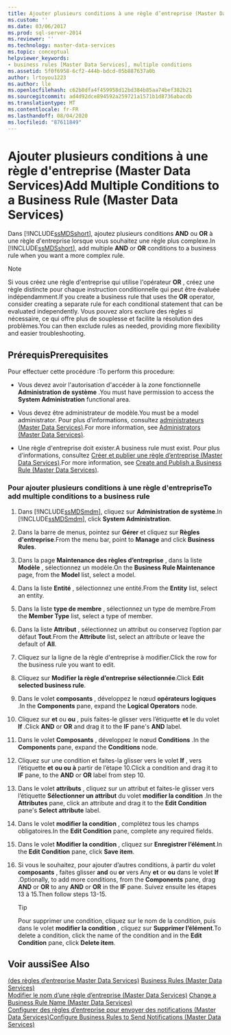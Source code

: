 ```yaml
---
title: Ajouter plusieurs conditions à une règle d’entreprise (Master Data Services) | Microsoft Docs
ms.custom: ''
ms.date: 03/06/2017
ms.prod: sql-server-2014
ms.reviewer: ''
ms.technology: master-data-services
ms.topic: conceptual
helpviewer_keywords:
- business rules [Master Data Services], multiple conditions
ms.assetid: 5f0f6958-6cf2-444b-bdcd-05b887637a0b
author: lrtoyou1223
ms.author: lle
ms.openlocfilehash: c62b8dfa4f459958d12bd384b85aa74bef382b21
ms.sourcegitcommit: ad4d92dce894592a259721a1571b1d8736abacdb
ms.translationtype: MT
ms.contentlocale: fr-FR
ms.lasthandoff: 08/04/2020
ms.locfileid: "87611849"
---
```

# <a name="add-multiple-conditions-to-a-business-rule-master-data-services"></a><span data-ttu-id="0b6dc-102">Ajouter plusieurs conditions à une règle d'entreprise (Master Data Services)</span><span class="sxs-lookup"><span data-stu-id="0b6dc-102">Add Multiple Conditions to a Business Rule (Master Data Services)</span></span>
  <span data-ttu-id="0b6dc-103">Dans [!INCLUDE[ssMDSshort](../includes/ssmdsshort-md.md)], ajoutez plusieurs conditions **AND** ou **OR** à une règle d'entreprise lorsque vous souhaitez une règle plus complexe.</span><span class="sxs-lookup"><span data-stu-id="0b6dc-103">In [!INCLUDE[ssMDSshort](../includes/ssmdsshort-md.md)], add multiple **AND** or **OR** conditions to a business rule when you want a more complex rule.</span></span>  
  
> [!NOTE]  
>  <span data-ttu-id="0b6dc-104">Si vous créez une règle d'entreprise qui utilise l'opérateur **OR** , créez une règle distincte pour chaque instruction conditionnelle qui peut être évaluée indépendamment.</span><span class="sxs-lookup"><span data-stu-id="0b6dc-104">If you create a business rule that uses the **OR** operator, consider creating a separate rule for each conditional statement that can be evaluated independently.</span></span> <span data-ttu-id="0b6dc-105">Vous pouvez alors exclure des règles si nécessaire, ce qui offre plus de souplesse et facilite la résolution des problèmes.</span><span class="sxs-lookup"><span data-stu-id="0b6dc-105">You can then exclude rules as needed, providing more flexibility and easier troubleshooting.</span></span>  
  
## <a name="prerequisites"></a><span data-ttu-id="0b6dc-106">Prérequis</span><span class="sxs-lookup"><span data-stu-id="0b6dc-106">Prerequisites</span></span>  
 <span data-ttu-id="0b6dc-107">Pour effectuer cette procédure :</span><span class="sxs-lookup"><span data-stu-id="0b6dc-107">To perform this procedure:</span></span>  
  
-   <span data-ttu-id="0b6dc-108">Vous devez avoir l'autorisation d'accéder à la zone fonctionnelle **Administration de système** .</span><span class="sxs-lookup"><span data-stu-id="0b6dc-108">You must have permission to access the **System Administration** functional area.</span></span>  
  
-   <span data-ttu-id="0b6dc-109">Vous devez être administrateur de modèle.</span><span class="sxs-lookup"><span data-stu-id="0b6dc-109">You must be a model administrator.</span></span> <span data-ttu-id="0b6dc-110">Pour plus d’informations, consultez [administrateurs &#40;Master Data Services&#41;](administrators-master-data-services.md).</span><span class="sxs-lookup"><span data-stu-id="0b6dc-110">For more information, see [Administrators &#40;Master Data Services&#41;](administrators-master-data-services.md).</span></span>  
  
-   <span data-ttu-id="0b6dc-111">Une règle d'entreprise doit exister.</span><span class="sxs-lookup"><span data-stu-id="0b6dc-111">A business rule must exist.</span></span> <span data-ttu-id="0b6dc-112">Pour plus d’informations, consultez [Créer et publier une règle d’entreprise &#40;Master Data Services&#41;](../../2014/master-data-services/create-and-publish-a-business-rule-master-data-services.md).</span><span class="sxs-lookup"><span data-stu-id="0b6dc-112">For more information, see [Create and Publish a Business Rule &#40;Master Data Services&#41;](../../2014/master-data-services/create-and-publish-a-business-rule-master-data-services.md).</span></span>  
  
### <a name="to-add-multiple-conditions-to-a-business-rule"></a><span data-ttu-id="0b6dc-113">Pour ajouter plusieurs conditions à une règle d'entreprise</span><span class="sxs-lookup"><span data-stu-id="0b6dc-113">To add multiple conditions to a business rule</span></span>  
  
1.  <span data-ttu-id="0b6dc-114">Dans [!INCLUDE[ssMDSmdm](../includes/ssmdsmdm-md.md)], cliquez sur **Administration de système**.</span><span class="sxs-lookup"><span data-stu-id="0b6dc-114">In [!INCLUDE[ssMDSmdm](../includes/ssmdsmdm-md.md)], click **System Administration**.</span></span>  
  
2.  <span data-ttu-id="0b6dc-115">Dans la barre de menus, pointez sur **Gérer** et cliquez sur **Règles d'entreprise**.</span><span class="sxs-lookup"><span data-stu-id="0b6dc-115">From the menu bar, point to **Manage** and click **Business Rules**.</span></span>  
  
3.  <span data-ttu-id="0b6dc-116">Dans la page **Maintenance des règles d’entreprise** , dans la liste **Modèle** , sélectionnez un modèle.</span><span class="sxs-lookup"><span data-stu-id="0b6dc-116">On the **Business Rule Maintenance** page, from the **Model** list, select a model.</span></span>  
  
4.  <span data-ttu-id="0b6dc-117">Dans la liste **Entité** , sélectionnez une entité.</span><span class="sxs-lookup"><span data-stu-id="0b6dc-117">From the **Entity** list, select an entity.</span></span>  
  
5.  <span data-ttu-id="0b6dc-118">Dans la liste **type de membre** , sélectionnez un type de membre.</span><span class="sxs-lookup"><span data-stu-id="0b6dc-118">From the **Member Type** list, select a type of member.</span></span>  
  
6.  <span data-ttu-id="0b6dc-119">Dans la liste **Attribut** , sélectionnez un attribut ou conservez l’option par défaut **Tout**.</span><span class="sxs-lookup"><span data-stu-id="0b6dc-119">From the **Attribute** list, select an attribute or leave the default of **All**.</span></span>  
  
7.  <span data-ttu-id="0b6dc-120">Cliquez sur la ligne de la règle d'entreprise à modifier.</span><span class="sxs-lookup"><span data-stu-id="0b6dc-120">Click the row for the business rule you want to edit.</span></span>  
  
8.  <span data-ttu-id="0b6dc-121">Cliquez sur **Modifier la règle d’entreprise sélectionnée**.</span><span class="sxs-lookup"><span data-stu-id="0b6dc-121">Click **Edit selected business rule**.</span></span>  
  
9. <span data-ttu-id="0b6dc-122">Dans le volet **composants** , développez le nœud **opérateurs logiques** .</span><span class="sxs-lookup"><span data-stu-id="0b6dc-122">In the **Components** pane, expand the **Logical Operators** node.</span></span>  
  
10. <span data-ttu-id="0b6dc-123">Cliquez sur **et** ou **ou** , puis faites-le glisser vers l’étiquette **et** le du volet **If** .</span><span class="sxs-lookup"><span data-stu-id="0b6dc-123">Click **AND** or **OR** and drag it to the **IF** pane's **AND** label.</span></span>  
  
11. <span data-ttu-id="0b6dc-124">Dans le volet **Composants** , développez le nœud **Conditions** .</span><span class="sxs-lookup"><span data-stu-id="0b6dc-124">In the **Components** pane, expand the **Conditions** node.</span></span>  
  
12. <span data-ttu-id="0b6dc-125">Cliquez sur une condition et faites-la glisser vers le volet **If** , vers l’étiquette **et** **ou ou à** partir de l’étape 10.</span><span class="sxs-lookup"><span data-stu-id="0b6dc-125">Click a condition and drag it to **IF** pane, to the **AND** or **OR** label from step 10.</span></span>  
  
13. <span data-ttu-id="0b6dc-126">Dans le volet **attributs** , cliquez sur un attribut et faites-le glisser vers l’étiquette **Sélectionner un attribut** du volet **modifier la condition** .</span><span class="sxs-lookup"><span data-stu-id="0b6dc-126">In the **Attributes** pane, click an attribute and drag it to the **Edit Condition** pane's **Select attribute** label.</span></span>  
  
14. <span data-ttu-id="0b6dc-127">Dans le volet **modifier la condition** , complétez tous les champs obligatoires.</span><span class="sxs-lookup"><span data-stu-id="0b6dc-127">In the **Edit Condition** pane, complete any required fields.</span></span>  
  
15. <span data-ttu-id="0b6dc-128">Dans le volet **Modifier la condition** , cliquez sur **Enregistrer l’élément**.</span><span class="sxs-lookup"><span data-stu-id="0b6dc-128">In the **Edit Condition** pane, click **Save item**.</span></span>  
  
16. <span data-ttu-id="0b6dc-129">Si vous le souhaitez, pour ajouter d’autres conditions, à partir du volet **composants** , faites glisser **and** ou **or** vers Any **et** or **ou** dans le volet **If** .</span><span class="sxs-lookup"><span data-stu-id="0b6dc-129">Optionally, to add more conditions, from the **Components** pane, drag **AND** or **OR** to any **AND** or **OR** in the **IF** pane.</span></span> <span data-ttu-id="0b6dc-130">Suivez ensuite les étapes 13 à 15.</span><span class="sxs-lookup"><span data-stu-id="0b6dc-130">Then follow steps 13-15.</span></span>  
  
    > [!TIP]  
    >  <span data-ttu-id="0b6dc-131">Pour supprimer une condition, cliquez sur le nom de la condition, puis dans le volet **modifier la condition** , cliquez sur **Supprimer l’élément**.</span><span class="sxs-lookup"><span data-stu-id="0b6dc-131">To delete a condition, click the name of the condition and in the **Edit Condition** pane, click **Delete item**.</span></span>  
  
## <a name="see-also"></a><span data-ttu-id="0b6dc-132">Voir aussi</span><span class="sxs-lookup"><span data-stu-id="0b6dc-132">See Also</span></span>  
 <span data-ttu-id="0b6dc-133">[&#40;des règles d’entreprise Master Data Services&#41;](../../2014/master-data-services/business-rules-master-data-services.md) </span><span class="sxs-lookup"><span data-stu-id="0b6dc-133">[Business Rules &#40;Master Data Services&#41;](../../2014/master-data-services/business-rules-master-data-services.md) </span></span>  
 <span data-ttu-id="0b6dc-134">[Modifier le nom d’une règle d’entreprise &#40;Master Data Services&#41;](../../2014/master-data-services/change-a-business-rule-name-master-data-services.md) </span><span class="sxs-lookup"><span data-stu-id="0b6dc-134">[Change a Business Rule Name &#40;Master Data Services&#41;](../../2014/master-data-services/change-a-business-rule-name-master-data-services.md) </span></span>  
 [<span data-ttu-id="0b6dc-135">Configurer des règles d’entreprise pour envoyer des notifications &#40;Master Data Services&#41;</span><span class="sxs-lookup"><span data-stu-id="0b6dc-135">Configure Business Rules to Send Notifications &#40;Master Data Services&#41;</span></span>](../../2014/master-data-services/configure-business-rules-to-send-notifications-master-data-services.md)  
  
  
